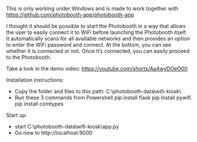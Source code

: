 This is only working under Windows and is made to work together with https://github.com/photobooth-app/photobooth-app

I thought it should be possible to start the Photobooth in a way that allows the user to easily connect it to WiFi before launching the Photobooth itself.
It automatically scans for all available networks and then provides an option to enter the WiFi password and connect. At the bottom, you can see whether it is connected or not.
Once it’s connected, you can easily proceed to the Photobooth.

Take a look in the demo video: https://youtube.com/shorts/Aa4wyDOeO00


Installation instructions:

 - Copy the folder and files to this path: C:\photobooth-data\wifi-kiosk\
 - Run these 3 commands from Powershell
   pip install flask
   pip install pywifi
   pip install comtypes


Start up:

 - start C:\photobooth-data\wifi-kiosk\app.py
 - Go now to http://localhost:9000


